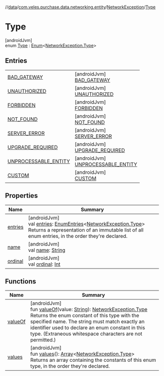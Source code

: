 //[data](../../../../index.md)/[com.veles.purchase.data.networking.entity](../../index.md)/[NetworkException](../index.md)/[Type](index.md)

# Type

[androidJvm]\
enum [Type](index.md) : [Enum](https://kotlinlang.org/api/latest/jvm/stdlib/kotlin/-enum/index.html)&lt;[NetworkException.Type](index.md)&gt;

## Entries

| | |
|---|---|
| [BAD_GATEWAY](-b-a-d_-g-a-t-e-w-a-y/index.md) | [androidJvm]<br>[BAD_GATEWAY](-b-a-d_-g-a-t-e-w-a-y/index.md) |
| [UNAUTHORIZED](-u-n-a-u-t-h-o-r-i-z-e-d/index.md) | [androidJvm]<br>[UNAUTHORIZED](-u-n-a-u-t-h-o-r-i-z-e-d/index.md) |
| [FORBIDDEN](-f-o-r-b-i-d-d-e-n/index.md) | [androidJvm]<br>[FORBIDDEN](-f-o-r-b-i-d-d-e-n/index.md) |
| [NOT_FOUND](-n-o-t_-f-o-u-n-d/index.md) | [androidJvm]<br>[NOT_FOUND](-n-o-t_-f-o-u-n-d/index.md) |
| [SERVER_ERROR](-s-e-r-v-e-r_-e-r-r-o-r/index.md) | [androidJvm]<br>[SERVER_ERROR](-s-e-r-v-e-r_-e-r-r-o-r/index.md) |
| [UPGRADE_REQUIRED](-u-p-g-r-a-d-e_-r-e-q-u-i-r-e-d/index.md) | [androidJvm]<br>[UPGRADE_REQUIRED](-u-p-g-r-a-d-e_-r-e-q-u-i-r-e-d/index.md) |
| [UNPROCESSABLE_ENTITY](-u-n-p-r-o-c-e-s-s-a-b-l-e_-e-n-t-i-t-y/index.md) | [androidJvm]<br>[UNPROCESSABLE_ENTITY](-u-n-p-r-o-c-e-s-s-a-b-l-e_-e-n-t-i-t-y/index.md) |
| [CUSTOM](-c-u-s-t-o-m/index.md) | [androidJvm]<br>[CUSTOM](-c-u-s-t-o-m/index.md) |

## Properties

| Name | Summary |
|---|---|
| [entries](entries.md) | [androidJvm]<br>val [entries](entries.md): [EnumEntries](https://kotlinlang.org/api/latest/jvm/stdlib/kotlin.enums/-enum-entries/index.html)&lt;[NetworkException.Type](index.md)&gt;<br>Returns a representation of an immutable list of all enum entries, in the order they're declared. |
| [name](../../../com.veles.purchase.data.networking.errorhandling/-exception-factory/-error-code/-a-n-o-t-h-e-r_-s-p-e-c-i-f-i-c_-e-r-r-o-r_-c-o-d-e/index.md#-372974862%2FProperties%2F-70787932) | [androidJvm]<br>val [name](../../../com.veles.purchase.data.networking.errorhandling/-exception-factory/-error-code/-a-n-o-t-h-e-r_-s-p-e-c-i-f-i-c_-e-r-r-o-r_-c-o-d-e/index.md#-372974862%2FProperties%2F-70787932): [String](https://kotlinlang.org/api/latest/jvm/stdlib/kotlin/-string/index.html) |
| [ordinal](../../../com.veles.purchase.data.networking.errorhandling/-exception-factory/-error-code/-a-n-o-t-h-e-r_-s-p-e-c-i-f-i-c_-e-r-r-o-r_-c-o-d-e/index.md#-739389684%2FProperties%2F-70787932) | [androidJvm]<br>val [ordinal](../../../com.veles.purchase.data.networking.errorhandling/-exception-factory/-error-code/-a-n-o-t-h-e-r_-s-p-e-c-i-f-i-c_-e-r-r-o-r_-c-o-d-e/index.md#-739389684%2FProperties%2F-70787932): [Int](https://kotlinlang.org/api/latest/jvm/stdlib/kotlin/-int/index.html) |

## Functions

| Name | Summary |
|---|---|
| [valueOf](value-of.md) | [androidJvm]<br>fun [valueOf](value-of.md)(value: [String](https://kotlinlang.org/api/latest/jvm/stdlib/kotlin/-string/index.html)): [NetworkException.Type](index.md)<br>Returns the enum constant of this type with the specified name. The string must match exactly an identifier used to declare an enum constant in this type. (Extraneous whitespace characters are not permitted.) |
| [values](values.md) | [androidJvm]<br>fun [values](values.md)(): [Array](https://kotlinlang.org/api/latest/jvm/stdlib/kotlin/-array/index.html)&lt;[NetworkException.Type](index.md)&gt;<br>Returns an array containing the constants of this enum type, in the order they're declared. |
